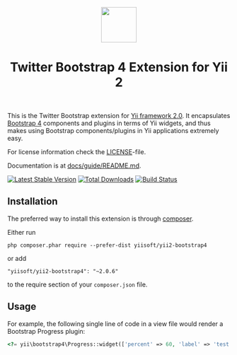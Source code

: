 <p align="center">
    <a href="https://getbootstrap.com/" target="_blank" rel="external">
        <img src="https://v4-alpha.getbootstrap.com/assets/brand/bootstrap-solid.svg" height="80px">
    </a>
    <h1 align="center">Twitter Bootstrap 4 Extension for Yii 2</h1>
    <br>
</p>

This is the Twitter Bootstrap extension for [Yii framework 2.0](https://www.yiiframework.com). It encapsulates [Bootstrap 4](https://getbootstrap.com/) components
and plugins in terms of Yii widgets, and thus makes using Bootstrap components/plugins
in Yii applications extremely easy.

For license information check the [LICENSE](LICENSE.md)-file.

Documentation is at [docs/guide/README.md](docs/guide/README.md).

[![Latest Stable Version](https://poser.pugx.org/yiisoft/yii2-bootstrap4/v/stable.png)](https://packagist.org/packages/yiisoft/yii2-bootstrap4)
[![Total Downloads](https://poser.pugx.org/yiisoft/yii2-bootstrap4/downloads.png)](https://packagist.org/packages/yiisoft/yii2-bootstrap4)
[![Build Status](https://github.com/yiisoft/yii2-bootstrap4/workflows/build/badge.svg)](https://github.com/yiisoft/yii2-bootstrap4/actions)

## Installation

The preferred way to install this extension is through [composer](https://getcomposer.org/download/).

Either run

```
php composer.phar require --prefer-dist yiisoft/yii2-bootstrap4
```

or add

```
"yiisoft/yii2-bootstrap4": "~2.0.6"
```

to the require section of your `composer.json` file.

## Usage

For example, the following
single line of code in a view file would render a Bootstrap Progress plugin:

```php
<?= yii\bootstrap4\Progress::widget(['percent' => 60, 'label' => 'test']) ?>
```
